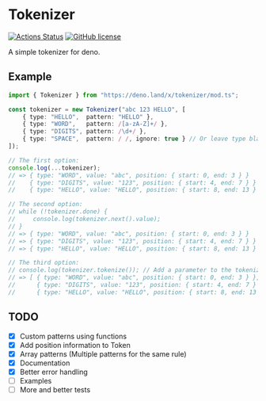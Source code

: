 # Tokenizer
[![Actions Status](https://github.com/eliassjogreen/deno_tokenizer/workflows/Tests/badge.svg)](https://github.com/eliassjogreen/deno_tokenizer/actions)
[![GitHub license](https://img.shields.io/github/license/eliassjogreen/deno_tokenizer)](https://github.com/eliassjogreen/deno_tokenizer)

A simple tokenizer for deno.

## Example
```TypeScript
import { Tokenizer } from "https://deno.land/x/tokenizer/mod.ts";

const tokenizer = new Tokenizer("abc 123 HELLO", [
    { type: "HELLO",  pattern: "HELLO" },
    { type: "WORD",   pattern: /[a-zA-Z]+/ },
    { type: "DIGITS", pattern: /\d+/ },
    { type: "SPACE",  pattern: / /, ignore: true } // Or leave type blank and remove "ignore: true"
]);

// The first option:
console.log(...tokenizer);
// => { type: "WORD", value: "abc", position: { start: 0, end: 3 } }
//    { type: "DIGITS", value: "123", position: { start: 4, end: 7 } }
//    { type: "HELLO", value: "HELLO", position: { start: 8, end: 13 } }

// The second option:
// while (!tokenizer.done) {
//     console.log(tokenizer.next().value);
// }
// => { type: "WORD", value: "abc", position: { start: 0, end: 3 } }
// => { type: "DIGITS", value: "123", position: { start: 4, end: 7 } }
// => { type: "HELLO", value: "HELLO", position: { start: 8, end: 13 } }

// The third option:
// console.log(tokenizer.tokenize()); // Add a parameter to the tokenize method to override the source string
// => [ { type: "WORD", value: "abc", position: { start: 0, end: 3 } },
//      { type: "DIGITS", value: "123", position: { start: 4, end: 7 } },
//      { type: "HELLO", value: "HELLO", position: { start: 8, end: 13 } } ]
```

## TODO
- [x] Custom patterns using functions
- [x] Add position information to Token
- [x] Array patterns (Multiple patterns for the same rule)
- [x] Documentation
- [x] Better error handling
- [ ] Examples
- [ ] More and better tests